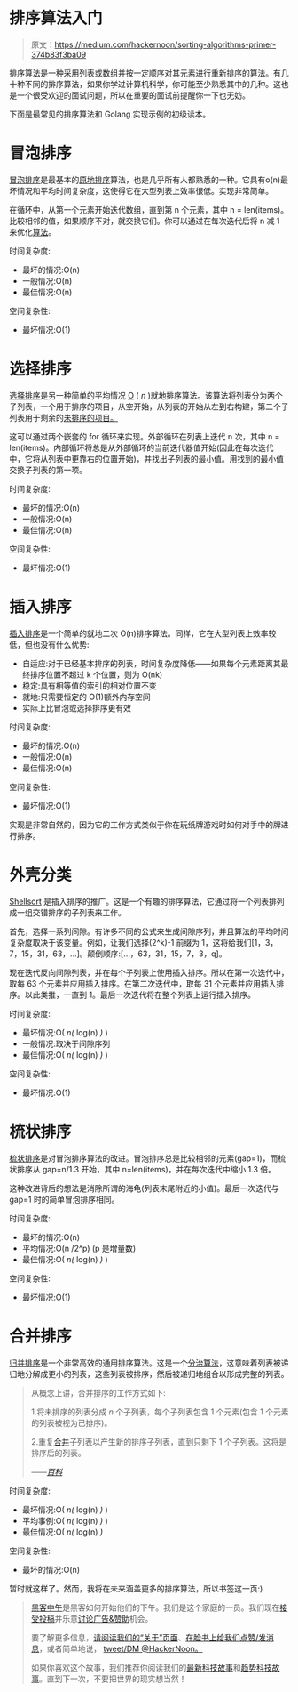 # 排序算法入门

> 原文：<https://medium.com/hackernoon/sorting-algorithms-primer-374b83f3ba09>

排序算法是一种采用列表或数组并按一定顺序对其元素进行重新排序的算法。有几十种不同的排序算法，如果你学过计算机科学，你可能至少熟悉其中的几种。这也是一个很受欢迎的面试问题，所以在重要的面试前提醒你一下也无妨。

下面是最常见的排序算法和 Golang 实现示例的初级读本。

# 冒泡排序

[冒泡排序](https://en.wikipedia.org/wiki/Bubble_sort)是最基本的[原地排序](https://en.wikipedia.org/wiki/In-place_algorithm)算法，也是几乎所有人都熟悉的一种。它具有о(n)最坏情况和平均时间复杂度，这使得它在大型列表上效率很低。实现非常简单。

在循环中，从第一个元素开始迭代数组，直到第 n 个元素，其中 n = len(items)。比较相邻的值，如果顺序不对，就交换它们。你可以通过在每次迭代后将 n 减 1 来优化[算法](https://hackernoon.com/tagged/algorithm)。

时间复杂度:

*   最坏的情况:O(n)
*   一般情况:O(n)
*   最佳情况:O(n)

空间复杂性:

*   最坏情况:O(1)

# 选择排序

[选择排序](https://en.wikipedia.org/wiki/Selection_sort)是另一种简单的平均情况 [O](https://en.wikipedia.org/wiki/Big_O_notation) ( *n* )就地排序算法。该算法将列表分为两个子列表，一个用于排序的项目，从空开始，从列表的开始从左到右构建，第二个子列表用于剩余的[未排序的项目。](https://hackernoon.com/tagged/remaining)

这可以通过两个嵌套的 for 循环来实现。外部循环在列表上迭代 n 次，其中 n = len(items)。内部循环将总是从外部循环的当前迭代器值开始(因此在每次迭代中，它将从列表中更靠右的位置开始)，并找出子列表的最小值。用找到的最小值交换子列表的第一项。

时间复杂度:

*   最坏的情况:O(n)
*   一般情况:O(n)
*   最佳情况:O(n)

空间复杂性:

*   最坏情况:O(1)

# 插入排序

[插入排序](https://en.wikipedia.org/wiki/Insertion_sort)是一个简单的就地二次 O(n)排序算法。同样，它在大型列表上效率较低，但也没有什么优势:

*   自适应:对于已经基本排序的列表，时间复杂度降低——如果每个元素距离其最终排序位置不超过 k 个位置，则为 O(nk)
*   稳定:具有相等值的索引的相对位置不变
*   就地:只需要恒定的 O(1)额外内存空间
*   实际上比冒泡或选择排序更有效

时间复杂度:

*   最坏的情况:O(n)
*   一般情况:O(n)
*   最佳情况:O(n)

空间复杂性:

*   最坏情况:O(1)

实现是非常自然的，因为它的工作方式类似于你在玩纸牌游戏时如何对手中的牌进行排序。

# 外壳分类

[Shellsort](https://en.wikipedia.org/wiki/Shellsort) 是插入排序的推广。这是一个有趣的排序算法，它通过将一个列表排列成一组交错排序的子列表来工作。

首先，选择一系列间隙。有许多不同的公式来生成间隙序列，并且算法的平均时间复杂度取决于该变量。例如，让我们选择(2^k)-1 前缀为 1，这将给我们[1，3，7，15，31，63，...]。颠倒顺序:[…，63，31，15，7，3，q]。

现在迭代反向间隙列表，并在每个子列表上使用插入排序。所以在第一次迭代中，取每 63 个元素并应用插入排序。在第二次迭代中，取每 31 个元素并应用插入排序。以此类推，一直到 1。最后一次迭代将在整个列表上运行插入排序。

时间复杂度:

*   最坏情况:O( *n(* log(n) *)* )
*   一般情况:取决于间隙序列
*   最佳情况:O( *n(* log(n) *)* )

空间复杂性:

*   最坏情况:O(1)

# 梳状排序

[梳状排序](https://en.wikipedia.org/wiki/Comb_sort)是对冒泡排序算法的改进。冒泡排序总是比较相邻的元素(gap=1)，而梳状排序从 gap=n/1.3 开始，其中 n=len(items)，并在每次迭代中缩小 1.3 倍。

这种改进背后的想法是消除所谓的海龟(列表末尾附近的小值)。最后一次迭代与 gap=1 时的简单冒泡排序相同。

时间复杂度:

*   最坏的情况:O(n)
*   平均情况:O(n /2^p) (p 是增量数)
*   最佳情况:O( *n(* log(n) *)* )

空间复杂性:

*   最坏情况:O(1)

# 合并排序

[归并排序](https://en.wikipedia.org/wiki/Merge_sort)是一个非常高效的通用排序算法。这是一个[分治算法](https://en.wikipedia.org/wiki/Divide_and_conquer_algorithm)，这意味着列表被递归地分解成更小的列表，这些列表被排序，然后被递归地组合以形成完整的列表。

> 从概念上讲，合并排序的工作方式如下:
> 
> 1.将未排序的列表分成 *n* 个子列表，每个子列表包含 1 个元素(包含 1 个元素的列表被视为已排序)。
> 
> 2.重复[合并](https://en.wikipedia.org/wiki/Merge_algorithm)子列表以产生新的排序子列表，直到只剩下 1 个子列表。这将是排序后的列表。
> 
> *——*[*百科*](https://en.wikipedia.org/wiki/Merge_sort)

时间复杂度:

*   最坏情况:O( *n(* log(n) *)* )
*   平均事例:O( *n(* log(n) *)* )
*   最佳情况:O( *n(* log(n) *)*

空间复杂性:

*   最坏的情况:O(n)

暂时就这样了。然而，我将在未来涵盖更多的排序算法，所以书签这一页:)

> [黑客中午](http://bit.ly/Hackernoon)是黑客如何开始他们的下午。我们是这个家庭的一员。我们现在[接受投稿](http://bit.ly/hackernoonsubmission)并乐意[讨论广告&赞助](mailto:partners@amipublications.com)机会。
> 
> 要了解更多信息，[请阅读我们的“关于”页面](https://goo.gl/4ofytp)、[在脸书上给我们点赞/发消息](http://bit.ly/HackernoonFB)，或者简单地说， [tweet/DM @HackerNoon。](https://goo.gl/k7XYbx)
> 
> 如果你喜欢这个故事，我们推荐你阅读我们的[最新科技故事](http://bit.ly/hackernoonlatestt)和[趋势科技故事](https://hackernoon.com/trending)。直到下一次，不要把世界的现实想当然！